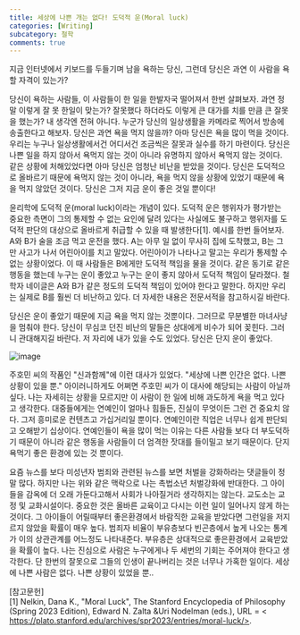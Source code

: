```yaml
---
title: 세상에 나쁜 개는 없다! 도덕적 운(Moral luck)
categories: [Writing]
subcategory: 철학
comments: true
---
```


지금 인터넷에서 키보드를 두들기며 남을 욕하는 당신, 그런데 당신은 과연 이 사람을 욕할 자격이 있는가?  

당신이 욕하는 사람들, 이 사람들이 한 일을 한발자국 떨어져서 한번 살펴보자. 과연 정말 이렇게 잘 못 한일이 맞는가? 잘못했다 하더라도 이렇게 큰 대가를 치를 만큼 큰 잘못을 했는가? 내 생각엔 전혀 아니다. 누군가 당신의 일상생활을 카메라로 찍어서 방송에 송출한다고 해보자. 당신은 과연 욕을 먹지 않을까? 아마 당신은 욕을 많이 먹을 것이다. 우리는 누구나 일상생활에서건 어디서건 조금씩은 잘못과 실수를 하기 마련이다. 당신은 나쁜 일을 하지 않아서 욕먹지 않는 것이 아니라 유명하지 않아서 욕먹지 않는 것이다. 같은 상황에 처해있었다면 아마 당신은 엄청난 비난을 받았을 것이다. 당신은 도덕적으로 올바르기 때문에 욕먹지 않는 것이 아니라, 욕을 먹지 않을 상황에 있었기 때문에 욕을 먹지 않았던 것이다. 당신은 그저 지금 운이 좋은 것일 뿐이다!  

윤리학에 도덕적 운(moral luck)이라는 개념이 있다. 도덕적 운은 행위자가 평가받는 중요한 측면이 그의 통제할 수 없는 요인에 달려 있다는 사실에도 불구하고 행위자를 도덕적 판단의 대상으로 올바르게 취급할 수 있을 때 발생한다[1]. 예시를 한번 들어보자. A와 B가 술을 조금 먹고 운전을 했다. A는 아무 일 없이 무사히 집에 도착했고, B는 그만 사고가 나서 어린아이를 치고 말았다. 어린아이가 나타나고 말고는 우리가 통제할 수 없는 상황이었다. 이 때 사람들은 B에게만 도덕적 책임을 물을 것이다. 같은 동기로 같은 행동을 했는데 누구는 운이 좋았고 누구는 운이 좋지 않아서 도덕적 책임이 달라졌다. 철학자 네이글은 A와 B가 같은 정도의 도덕적 책임이 있어야 한다고 말한다. 하지만 우리는 실제로 B를 훨씬 더 비난하고 있다. 더 자세한 내용은 전문서적을 참고하시길 바란다.  

당신은 운이 좋았기 때문에 지금 욕을 먹지 않는 것뿐이다. 그러므로 무분별한 마녀사냥을 멈춰야 한다. 당신이 무심코 던진 비난의 말들은 상대에게 비수가 되어 꽂힌다. 그러니 관대해지길 바란다. 저 자리에 내가 있을 수도 있었다. 당신은 단지 운이 좋았다.  

![image](https://github.com/principia137/principia137.github.io/assets/62958764/e78bd872-14cc-4a66-8737-aa034068e677)

주호민 씨의 작품인 "신과함께"에 이런 대사가 있었다. "세상에 나쁜 인간은 없다. 나쁜 상황이 있을 뿐." 아이러니하게도 어쩌면 주호민 씨가 이 대사에 해당되는 사람이 아닐까 싶다. 나는 자세히는 상황을 모르지만 이 사람이 한 일에 비해 과도하게 욕을 먹고 있다고 생각한다. 대중들에게는 연예인이 얼마나 힘들든, 진실이 무엇이든 그런 건 중요치 않다. 그저 흥미로운 컨텐츠고 가십거리일 뿐이다. 연예인이란 직업은 너무나 쉽게 판단되고 오해받기 십상이다. 연예인들이 욕을 많이 먹는 이유는 다른 사람들 보다 더 부도덕하기 때문이 아니라 같은 행동을 사람들이 더 엄격한 잣대를 들이밀고 보기 때문이다. 단지 욕먹기 좋은 환경에 있는 것 뿐이다.  

요즘 뉴스를 보다 미성년자 범죄와 관련된 뉴스를 보면 처벌을 강화하라는 댓글들이 정말 많다. 하지만 나는 위와 같은 맥락으로 나는 촉법소년 처벌강화에 반대한다. 그 아이들을 감옥에 더 오래 가둔다고해서 사회가 나아질거라 생각하지는 않는다. 교도소는 교정 및 교화시설이다. 중요한 것은 올바른 교육이고 다시는 이런 일이 일어나지 않게 하는 것이다. 그 아이들이 어릴때부터 좋은환경에서 바람직한 교육을 받았다면 그런일을 저지르지 않았을 확률이 매우 높다. 범죄자 비율이 부유층보다 빈곤층에서 높게 나오는 통계가 이의 상관관계를 어느정도 나타내준다. 부유층은 상대적으로 좋은환경에서 교육받았을 확률이 높다. 나는 진심으로 사람은 누구에게나 두 세번의 기회는 주어져야 한다고 생각한다. 단 한번의 잘못으로 그들의 인생이 끝나버리는 것은 너무나 가혹한 일이다. 세상에 나쁜 사람은 없다. 나쁜 상황이 있었을 뿐..  


[참고문헌]  
[1] Nelkin, Dana K., "Moral Luck", The Stanford Encyclopedia of Philosophy (Spring 2023 Edition), Edward N. Zalta &Uri Nodelman (eds.), URL = < https://plato.stanford.edu/archives/spr2023/entries/moral-luck/>.